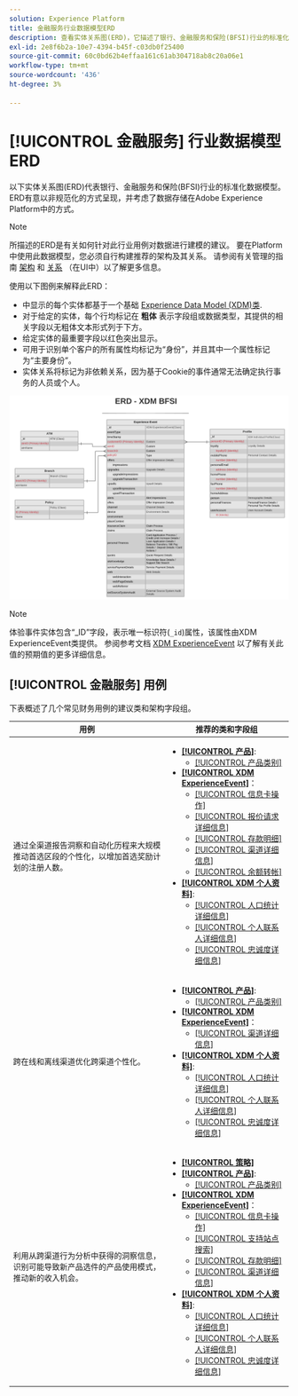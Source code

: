 ```yaml
---
solution: Experience Platform
title: 金融服务行业数据模型ERD
description: 查看实体关系图(ERD)，它描述了银行、金融服务和保险(BFSI)行业的标准化数据模型。 此数据模型与Experience Data Model (XDM)兼容，可在Adobe Experience Platform中使用。
exl-id: 2e8f6b2a-10e7-4394-b45f-c03db0f25400
source-git-commit: 60c0bd62b4effaa161c61ab304718ab8c20a06e1
workflow-type: tm+mt
source-wordcount: '436'
ht-degree: 3%

---
```


# [!UICONTROL 金融服务] 行业数据模型ERD

以下实体关系图(ERD)代表银行、金融服务和保险(BFSI)行业的标准化数据模型。 ERD有意以非规范化的方式呈现，并考虑了数据存储在Adobe Experience Platform中的方式。

>[!NOTE]
>
>所描述的ERD是有关如何针对此行业用例对数据进行建模的建议。 要在Platform中使用此数据模型，您必须自行构建推荐的架构及其关系。 请参阅有关管理的指南 [架构](../../ui/resources/schemas.md) 和 [关系](../../tutorials/relationship-ui.md) （在UI中）以了解更多信息。

使用以下图例来解释此ERD：

* 中显示的每个实体都基于一个基础 [Experience Data Model (XDM)类](../composition.md#class).
* 对于给定的实体，每个行均标记在 **粗体** 表示字段组或数据类型，其提供的相关字段以无粗体文本形式列于下方。
* 给定实体的最重要字段以红色突出显示。
* 可用于识别单个客户的所有属性均标记为“身份”，并且其中一个属性标记为“主要身份”。
* 实体关系将标记为非依赖关系，因为基于Cookie的事件通常无法确定执行事务的人员或个人。

![](../../images/industries/financial.png)

>[!NOTE]
>
>体验事件实体包含“_ID”字段，表示唯一标识符(`_id`)属性，该属性由XDM ExperienceEvent类提供。 参阅参考文档 [XDM ExperienceEvent](../../classes/experienceevent.md) 以了解有关此值的预期值的更多详细信息。

## [!UICONTROL 金融服务] 用例

下表概述了几个常见财务用例的建议类和架构字段组。

| 用例 | 推荐的类和字段组 |
| --- | --- |
| 通过全渠道报告洞察和自动化历程来大规模推动首选区段的个性化，以增加首选奖励计划的注册人数。 | <ul><li>**[[!UICONTROL 产品]](../../classes/product.md)**:<ul><li>[[!UICONTROL 产品类别]](../../field-groups/product/product-category.md)</li></ul></li><li>**[[!UICONTROL XDM ExperienceEvent]](../../classes/experienceevent.md)**：<ul><li>[[!UICONTROL 信息卡操作]](../../field-groups/event/card-actions.md)</li><li>[[!UICONTROL 报价请求详细信息]](../../field-groups/event/quote-request-details.md)</li><li>[[!UICONTROL 存款明细]](../../field-groups/event/deposit-details.md)</li><li>[[!UICONTROL 渠道详细信息]](../../field-groups/event/channel-details.md)</li><li>[[!UICONTROL 余额转帐]](../../field-groups/event/balance-transfers.md)</li></ul></li><li>**[[!UICONTROL XDM 个人资料]](../../classes/individual-profile.md)**:<ul><li>[[!UICONTROL 人口统计详细信息]](../../field-groups/profile/demographic-details.md)</li><li>[[!UICONTROL 个人联系人详细信息]](../../field-groups/profile/personal-contact-details.md)</li><li>[[!UICONTROL 忠诚度详细信息]](../../field-groups/profile/loyalty-details.md)</li></ul></li></ul> |
| 跨在线和离线渠道优化跨渠道个性化。 | <ul><li>**[[!UICONTROL 产品]](../../classes/product.md)**:<ul><li>[[!UICONTROL 产品类别]](../../field-groups/product/product-category.md)</li></ul></li><li>**[[!UICONTROL XDM ExperienceEvent]](../../classes/experienceevent.md)**：<ul><li>[[!UICONTROL 渠道详细信息]](../../field-groups/event/channel-details.md)</li></ul></li><li>**[[!UICONTROL XDM 个人资料]](../../classes/individual-profile.md)**:<ul><li>[[!UICONTROL 人口统计详细信息]](../../field-groups/profile/demographic-details.md)</li><li>[[!UICONTROL 个人联系人详细信息]](../../field-groups/profile/personal-contact-details.md)</li><li>[[!UICONTROL 忠诚度详细信息]](../../field-groups/profile/loyalty-details.md)</li></ul></li></ul> |
| 利用从跨渠道行为分析中获得的洞察信息，识别可能导致新产品选件的产品使用模式，推动新的收入机会。 | <ul><li>**[[!UICONTROL 策略]](../../classes/policy.md)**</li><li>**[[!UICONTROL 产品]](../../classes/product.md)**:<ul><li>[[!UICONTROL 产品类别]](../../field-groups/product/product-category.md)</li></ul></li><li>**[[!UICONTROL XDM ExperienceEvent]](../../classes/experienceevent.md)**：<ul><li>[[!UICONTROL 信息卡操作]](../../field-groups/event/card-actions.md)</li><li>[[!UICONTROL 支持站点搜索]](../../field-groups/event/support-site-search.md)</li><li>[[!UICONTROL 存款明细]](../../field-groups/event/deposit-details.md)</li><li>[[!UICONTROL 渠道详细信息]](../../field-groups/event/channel-details.md)</li></ul></li><li>**[[!UICONTROL XDM 个人资料]](../../classes/individual-profile.md)**:<ul><li>[[!UICONTROL 人口统计详细信息]](../../field-groups/profile/demographic-details.md)</li><li>[[!UICONTROL 个人联系人详细信息]](../../field-groups/profile/personal-contact-details.md)</li><li>[[!UICONTROL 忠诚度详细信息]](../../field-groups/profile/loyalty-details.md)</li></ul></li></ul> |
